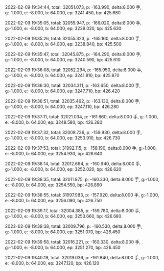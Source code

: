 2022-02-09 19:34:44, total: 32051.073, p: -163.990, delta:8.000 手, g:-1.000, e: -8.000, b: 64.000, ep: 3241.450, bp: 425.680

2022-02-09 19:35:05, total: 32055.947, p: -166.020, delta:8.000 手, g:-1.000, e: -8.000, b: 64.000, ep: 3239.020, bp: 425.630

2022-02-09 19:35:26, total: 32055.323, p: -165.160, delta:8.000 手, g:-1.000, e: -8.000, b: 64.000, ep: 3238.840, bp: 425.500

2022-02-09 19:35:47, total: 32045.875, p: -164.290, delta:8.000 手, g:-1.000, e: -8.000, b: 64.000, ep: 3240.590, bp: 425.610

2022-02-09 19:36:08, total: 32052.294, p: -165.950, delta:8.000 手, g:-1.000, e: -8.000, b: 64.000, ep: 3241.810, bp: 425.970

2022-02-09 19:36:30, total: 32034.311, p: -163.650, delta:8.000 手, g:-1.000, e: -8.000, b: 64.000, ep: 3247.710, bp: 426.420

2022-02-09 19:36:51, total: 32035.462, p: -163.130, delta:8.000 手, g:-1.000, e: -8.000, b: 64.000, ep: 3247.110, bp: 426.280

2022-02-09 19:37:11, total: 32021.034, p: -161.660, delta:8.000 手, g:-1.000, e: -8.000, b: 64.000, ep: 3248.580, bp: 426.280

2022-02-09 19:37:32, total: 32008.736, p: -159.930, delta:8.000 手, g:-1.000, e: -8.000, b: 64.000, ep: 3253.910, bp: 426.730

2022-02-09 19:37:53, total: 31992.115, p: -158.190, delta:8.000 手, g:-1.000, e: -8.000, b: 64.000, ep: 3254.930, bp: 426.640

2022-02-09 19:38:14, total: 32012.664, p: -160.940, delta:8.000 手, g:-1.000, e: -8.000, b: 64.000, ep: 3252.020, bp: 426.620

2022-02-09 19:38:35, total: 32011.875, p: -160.330, delta:8.000 手, g:-1.000, e: -8.000, b: 64.000, ep: 3254.550, bp: 426.860

2022-02-09 19:38:55, total: 31997.983, p: -157.920, delta:8.000 手, g:-1.000, e: -8.000, b: 64.000, ep: 3256.080, bp: 426.750

2022-02-09 19:39:17, total: 32004.385, p: -159.780, delta:8.000 手, g:-1.000, e: -8.000, b: 64.000, ep: 3253.660, bp: 426.680

2022-02-09 19:39:38, total: 32009.796, p: -160.530, delta:8.000 手, g:-1.000, e: -8.000, b: 64.000, ep: 3251.070, bp: 426.450

2022-02-09 19:39:58, total: 32016.221, p: -160.330, delta:8.000 手, g:-1.000, e: -8.000, b: 64.000, ep: 3251.270, bp: 426.450

2022-02-09 19:40:19, total: 32019.036, p: -161.840, delta:8.000 手, g:-1.000, e: -8.000, b: 64.000, ep: 3247.120, bp: 426.120